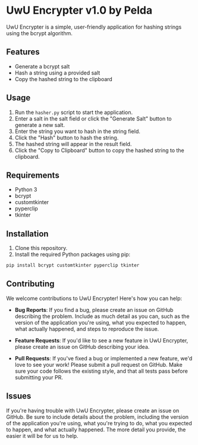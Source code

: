 # UwU Encrypter v1.0 by Pelda

UwU Encrypter is a simple, user-friendly application for hashing strings using the bcrypt algorithm.

## Features

- Generate a bcrypt salt
- Hash a string using a provided salt
- Copy the hashed string to the clipboard

## Usage

1. Run the `hasher.py` script to start the application.
2. Enter a salt in the salt field or click the "Generate Salt" button to generate a new salt.
3. Enter the string you want to hash in the string field.
4. Click the "Hash" button to hash the string.
5. The hashed string will appear in the result field.
6. Click the "Copy to Clipboard" button to copy the hashed string to the clipboard.

## Requirements

- Python 3
- bcrypt
- customtkinter
- pyperclip
- tkinter

## Installation

1. Clone this repository.
2. Install the required Python packages using pip:

```bash
pip install bcrypt customtkinter pyperclip tkinter
```
## Contributing

We welcome contributions to UwU Encrypter! Here's how you can help:

- **Bug Reports**: If you find a bug, please create an issue on GitHub describing the problem. Include as much detail as you can, such as the version of the application you're using, what you expected to happen, what actually happened, and steps to reproduce the issue.

- **Feature Requests**: If you'd like to see a new feature in UwU Encrypter, please create an issue on GitHub describing your idea.

- **Pull Requests**: If you've fixed a bug or implemented a new feature, we'd love to see your work! Please submit a pull request on GitHub. Make sure your code follows the existing style, and that all tests pass before submitting your PR.

## Issues

If you're having trouble with UwU Encrypter, please create an issue on GitHub. Be sure to include details about the problem, including the version of the application you're using, what you're trying to do, what you expected to happen, and what actually happened. The more detail you provide, the easier it will be for us to help.
